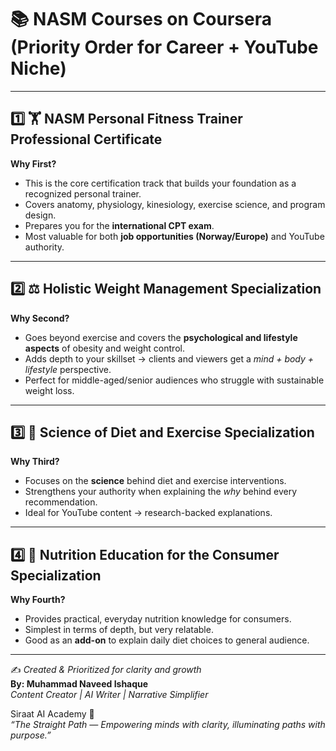 
# 📚 NASM Courses on Coursera (Priority Order for Career + YouTube Niche)

---

## 1️⃣ 🏋️ NASM Personal Fitness Trainer Professional Certificate  
**Why First?**  
- This is the core certification track that builds your foundation as a recognized personal trainer.  
- Covers anatomy, physiology, kinesiology, exercise science, and program design.  
- Prepares you for the **international CPT exam**.  
- Most valuable for both **job opportunities (Norway/Europe)** and YouTube authority.  

---

## 2️⃣ ⚖️ Holistic Weight Management Specialization  
**Why Second?**  
- Goes beyond exercise and covers the **psychological and lifestyle aspects** of obesity and weight control.  
- Adds depth to your skillset → clients and viewers get a *mind + body + lifestyle* perspective.  
- Perfect for middle-aged/senior audiences who struggle with sustainable weight loss.  

---

## 3️⃣ 🔬 Science of Diet and Exercise Specialization  
**Why Third?**  
- Focuses on the **science** behind diet and exercise interventions.  
- Strengthens your authority when explaining the *why* behind every recommendation.  
- Ideal for YouTube content → research-backed explanations.  

---

## 4️⃣ 🍏 Nutrition Education for the Consumer Specialization  
**Why Fourth?**  
- Provides practical, everyday nutrition knowledge for consumers.  
- Simplest in terms of depth, but very relatable.  
- Good as an **add-on** to explain daily diet choices to general audience.  

---

✍️ *Created & Prioritized for clarity and growth*  
**By: Muhammad Naveed Ishaque**  
*Content Creator | AI Writer | Narrative Simplifier*  

Siraat AI Academy 🌌  
*“The Straight Path — Empowering minds with clarity, illuminating paths with purpose.”*  
